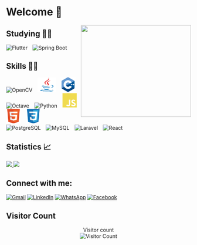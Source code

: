 # Welcome 🤖

<!-- Imagem à direita -->
<img src="https://github.com/joaovitor73/JoaoVitor73/assets/83173020/e0a67ac5-2f5b-43f8-b5b0-90d470cba1da" align="right" height="250" width="300" style="max-width:100%;">

## Studying 🧑‍💻

<!-- Ícones de Tecnologias que está Estudando -->
<p>
  <img src="https://cdn.jsdelivr.net/gh/devicons/devicon/icons/flutter/flutter-plain.svg" alt="Flutter" height="40" width="40" style="max-width:100%; margin-right: 10px;">
  <img src="https://cdn.jsdelivr.net/gh/devicons/devicon/icons/spring/spring-original-wordmark.svg" alt="Spring Boot" height="40" width="40" style="max-width:100%; margin-right: 10px;">
</p>

## Skills 🤹‍♂️

<!-- Ícones de Habilidades -->
<p>
  <img src="https://github.com/joaovitor73/JoaoVitor73/assets/83173020/6770f31f-e789-4861-a1d0-129c39e6f871" alt="OpenCV" height="40" width="40" style="max-width:100%; margin-right: 10px;">
  <img src="https://raw.githubusercontent.com/devicons/devicon/master/icons/java/java-original.svg" alt="Java" height="40" width="50" style="max-width:100%; margin-right: 10px;">
  <img src="https://raw.githubusercontent.com/devicons/devicon/master/icons/cplusplus/cplusplus-original.svg" alt="C++" height="40" width="40" style="max-width:100%; margin-right: 10px;">
  <img src="https://github.com/joaovitor73/JoaoVitor73/assets/83173020/1e075796-6e21-4cc2-9be4-c4fd8eb31675" alt="Octave" height="40" width="40" style="max-width:100%; margin-right: 10px;">
  <img src="https://cdn.jsdelivr.net/gh/devicons/devicon/icons/python/python-original.svg" alt="Python" height="40" width="40" style="max-width:100%; margin-right: 10px;">
  <img src="https://raw.githubusercontent.com/devicons/devicon/master/icons/javascript/javascript-plain.svg" alt="JavaScript" height="40" width="40" style="max-width:100%; margin-right: 10px;">
  <img src="https://raw.githubusercontent.com/devicons/devicon/master/icons/html5/html5-original.svg" alt="HTML5" height="40" width="40" style="max-width:100%; margin-right: 10px;">
  <img src="https://raw.githubusercontent.com/devicons/devicon/master/icons/css3/css3-original.svg" alt="CSS3" height="40" width="40" style="max-width:100%; margin-right: 10px;">
  <img src="https://cdn.jsdelivr.net/gh/devicons/devicon/icons/postgresql/postgresql-original.svg" alt="PostgreSQL" height="40" width="40" style="max-width:100%; margin-right: 10px;">
  <img src="https://github.com/joaovitor73/JoaoVitor73/assets/83173020/7ebd91b1-82b8-48a9-96c2-44fe2e0bbc36" alt="MySQL" height="40" width="40" style="max-width:100%; margin-right: 10px;">
  <img src="https://github.com/joaovitor73/JoaoVitor73/assets/83173020/704b6a8d-4069-49b1-bc30-81294d6158d2" alt="Laravel" height="40" width="40" style="max-width:100%; margin-right: 10px;">
  <img src="https://github.com/joaovitor73/JoaoVitor73/assets/83173020/37cb2647-61f4-4b66-ad96-328c43a52307" alt="React" height="35" width="40" style="max-width:100%;">
</p>

## Statistics 📈

<div>
  <a href="https://github.com/JoaoVitor73">
    <img height="170em" src="https://github-readme-stats.vercel.app/api?username=JoaoVitor73&show_icons=true&theme=tokyonight&include_all_commits=true&count_private=true" />
    <img height="170em" src="https://github-readme-stats.vercel.app/api/top-langs/?username=JoaoVitor73&layout=compact&langs_count=16&theme=tokyonight" />
  </a>
</div>

## Connect with me:
<p align="left">
  <a href="#" title="Gmail">
  <img src="https://img.shields.io/badge/-Gmail-FF0000?style=flat-square&labelColor=FF0000&logo=gmail&logoColor=white&link=LINK-DO-SEU-GMAIL" alt="Gmail"/></a>
  <a href="#" title="LinkedIn">
  <img src="https://img.shields.io/badge/-Linkedin-0e76a8?style=flat-square&logo=Linkedin&logoColor=white&link=https://www.linkedin.com/in/joaovitor73/" alt="LinkedIn"/></a>
  <a href="#" title="WhatsApp">
  <img src="https://img.shields.io/badge/GitLab-330F63?style=for-the-badge&logo=gitlab&logoColor=white" alt="WhatsApp"/></a>
  <a href="#" title="Facebook">
  <img src="https://img.shields.io/badge/YouTube-FF0000?style=for-the-badge&logo=youtube&logoColor=white" alt="Facebook"/></a>
</p>

## Visitor Count

<p align="center">
  Visitor count<br>
  <img src="https://profile-counter.glitch.me/JoaoVitor733/count.svg" alt="Visitor Count">
</p>
